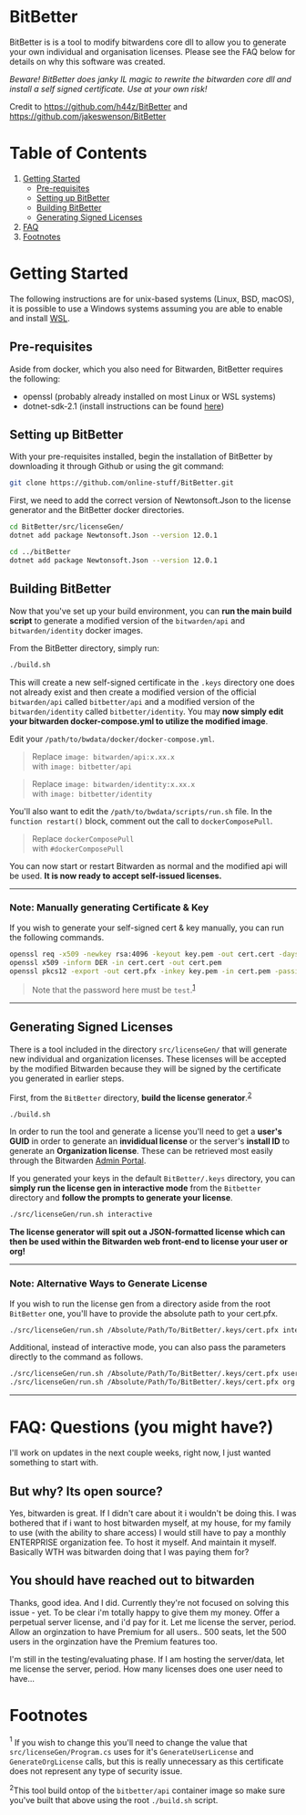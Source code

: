 # BitBetter

BitBetter is is a tool to modify bitwardens core dll to allow you to generate your own individual and organisation licenses. Please see the FAQ below for details on why this software was created.

_Beware! BitBetter does janky IL magic to rewrite the bitwarden core dll and install a self signed certificate. Use at your own risk!_

Credit to https://github.com/h44z/BitBetter and https://github.com/jakeswenson/BitBetter 

# Table of Contents
1. [Getting Started](#getting-started)
    + [Pre-requisites](#pre-requisites)
    + [Setting up BitBetter](#setting-up-bitbetter)
    + [Building BitBetter](#building-bitbetter)
    + [Generating Signed Licenses](#generating-signed-licenses)
2. [FAQ](#faq-questions-you-might-have-)
3. [Footnotes](#footnotes)

# Getting Started
The following instructions are for unix-based systems (Linux, BSD, macOS), it is possible to use a Windows systems assuming you are able to enable and install [WSL](https://docs.microsoft.com/en-us/windows/wsl/install-win10).

## Pre-requisites
Aside from docker, which you also need for Bitwarden, BitBetter requires the following:

* openssl (probably already installed on most Linux or WSL systems)
* dotnet-sdk-2.1 (install instructions can be found [here](https://dotnet.microsoft.com/download/linux-package-manager/rhel/sdk-2.1.604))

## Setting up BitBetter
With your pre-requisites installed, begin the installation of BitBetter by downloading it through Github or using the git command:

```bash
git clone https://github.com/online-stuff/BitBetter.git
```

First, we need to add the correct version of Newtonsoft.Json to the license generator and the BitBetter docker directories.

```bash
cd BitBetter/src/licenseGen/
dotnet add package Newtonsoft.Json --version 12.0.1 

cd ../bitBetter
dotnet add package Newtonsoft.Json --version 12.0.1 
```
## Building BitBetter

Now that you've set up your build environment, you can **run the main build script** to generate a modified version of the `bitwarden/api` and `bitwarden/identity` docker images.

From the BitBetter directory, simply run:
```bash
./build.sh
```

This will create a new self-signed certificate in the `.keys` directory one does not already exist and then create a modified version of the official `bitwarden/api` called `bitbetter/api` and a modified version of the `bitwarden/identity` called `bitbetter/identity`. You may **now simply edit your bitwarden docker-compose.yml to utilize the modified image**.

Edit your  `/path/to/bwdata/docker/docker-compose.yml`.

> Replace `image: bitwarden/api:x.xx.x`<br>with `image: bitbetter/api`

> Replace `image: bitwarden/identity:x.xx.x`<br>with `image: bitbetter/identity`

You'll also want to edit the `/path/to/bwdata/scripts/run.sh` file. In the `function restart()` block, comment out the call to `dockerComposePull`.

> Replace `dockerComposePull`<br>with `#dockerComposePull`

You can now start or restart Bitwarden as normal and the modified api will be used. **It is now ready to accept self-issued licenses.**

---
### Note: Manually generating Certificate & Key

If you wish to generate your self-signed cert & key manually, you can run the following commands.

```bash
openssl req -x509 -newkey rsa:4096 -keyout key.pem -out cert.cert -days 36500 -outform DER -passout pass:test
openssl x509 -inform DER -in cert.cert -out cert.pem
openssl pkcs12 -export -out cert.pfx -inkey key.pem -in cert.pem -passin pass:test -passout pass:test
```

> Note that the password here must be `test`.<sup>[1](#f1)</sup>

---

## Generating Signed Licenses

There is a tool included in the directory `src/licenseGen/` that will generate new individual and organization licenses. These licenses will be accepted by the modified Bitwarden because they will be signed by the certificate you generated in earlier steps.

First, from the `BitBetter` directory, **build the license generator**.<sup>[2](#f2)</sup>

```bash
./build.sh
```

In order to run the tool and generate a license you'll need to get a **user's GUID** in order to generate an **invididual license** or the server's **install ID** to generate an **Organization license**. These can be retrieved most easily through the Bitwarden [Admin Portal](https://help.bitwarden.com/article/admin-portal/).

If you generated your keys in the default `BitBetter/.keys` directory, you can **simply run the license gen in interactive mode** from the `Bitbetter` directory and **follow the prompts to generate your license**.

```bash
./src/licenseGen/run.sh interactive
```

**The license generator will spit out a JSON-formatted license which can then be used within the Bitwarden web front-end to license your user or org!**

---

### Note: Alternative Ways to Generate License

If you wish to run the license gen from a directory aside from the root `BitBetter` one, you'll have to provide the absolute path to your cert.pfx.

```bash
./src/licenseGen/run.sh /Absolute/Path/To/BitBetter/.keys/cert.pfx interactive
```

Additional, instead of interactive mode, you can also pass the parameters directly to the command as follows.

```bash
./src/licenseGen/run.sh /Absolute/Path/To/BitBetter/.keys/cert.pfx user "Name" "EMail" "User-GUID"
./src/licenseGen/run.sh /Absolute/Path/To/BitBetter/.keys/cert.pfx org "Name" "EMail" "Install-ID used to install the server"
```

---


# FAQ: Questions (you might have?)

I'll work on updates in the next couple weeks, right now, I just wanted something to start with.

## But why? Its open source?

Yes, bitwarden is great. If I didn't care about it i wouldn't be doing this.
I was bothered that if i want to host bitwarden myself, at my house, 
for my family to use (with the ability to share access) I would still have to pay a monthly ENTERPRISE organization fee.
To host it myself. And maintain it myself. Basically WTH was bitwarden doing that I was paying them for?

## You should have reached out to bitwarden

Thanks, good idea. And I did. Currently they're not focused on solving this issue - yet. 
To be clear i'm totally happy to give them my money. Offer a perpetual server license, and i'd pay for it.  Let me license the server, period.  Allow an orginzation to have Premium for all users..  500 seats, let the 500 users in the orginzation have the Premium features too.

I'm still in the testing/evaluating phase.  If I am hosting the server/data, let me license the server, period.  How many licenses does one user need to have...

# Footnotes

<a name="#f1"><sup>1</sup></a> If you wish to change this you'll need to change the value that `src/licenseGen/Program.cs` uses for it's `GenerateUserLicense` and `GenerateOrgLicense` calls, but this is really unnecessary as this certificate does not represent any type of security issue.

<a name="#f2"><sup>2</sup></a>This tool build ontop of the `bitbetter/api` container image so make sure you've built that above using the root `./build.sh` script.